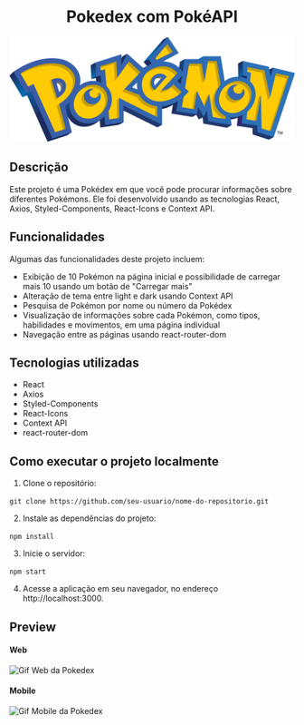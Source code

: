 <h1 align="center"> Pokedex com PokéAPI </h1>

<img  src="./public/pokemon.png" alt="imagem do nome 'Pokemon'"/>


## Descrição
Este projeto é uma Pokédex em que você pode procurar informações sobre diferentes Pokémons. Ele foi desenvolvido usando as tecnologias React, Axios, Styled-Components, React-Icons e Context API.

## Funcionalidades
Algumas das funcionalidades deste projeto incluem:

+ Exibição de 10 Pokémon na página inicial e possibilidade de carregar mais 10 usando um botão de "Carregar mais"
+ Alteração de tema entre light e dark usando Context API
+ Pesquisa de Pokémon por nome ou número da Pokédex
+ Visualização de informações sobre cada Pokémon, como tipos, habilidades e movimentos, em uma página individual
+ Navegação entre as páginas usando react-router-dom

## Tecnologias utilizadas
+ React
+ Axios
+ Styled-Components
+ React-Icons
+ Context API
+ react-router-dom

## Como executar o projeto localmente
1. Clone o repositório:

  `git clone https://github.com/seu-usuario/nome-do-repositorio.git`

2. Instale as dependências do projeto:

  `npm install`

3. Inicie o servidor:

  `npm start`

4. Acesse a aplicação em seu navegador, no endereço http://localhost:3000.

## Preview
#### Web

<img  src="./public/Animação.gif" alt="Gif Web da Pokedex"/>


#### Mobile

<img  src="./public/Animação-Mobile.gif" alt="Gif Mobile da Pokedex"/>





 <!-- ## Descrição

Esse desafio faz parte do curso DevQuest, ele serve para simular um teste técnico que pode ser pedido em um processo seletivo de frontend.

+ O que é pra ser feito?
  * Criar uma Home (página inicial) de listagem de alguns pokemons, utilizando a api https://pokeapi.co/
    + A home deve apresentar uma listagem com 10 pokemons iniciais.
    + A home deve ter um botão **"Carregar mais"** abaixo dessa lista, que quando clicado deve buscar mais 10 pokemons e adicionar a listagem atual.
    + Essa listagem deve mostrar a imagem e nome de cada pokemon. Na listagem cada pokemon deve ser clicável e ao clicar o usuário deve poder acessar uma página interna desse pokemon
    + Essa home deve ter um botão para que o usuário possa alternar de cor entre tema claro e tema escuro **(light/dark)**
    
  * Criar uma página interna de detalhe do pokemon.
    + Informações detalhadas, nessa página de detalhes devem aparecer as seguintes informações:
      * Imagem do pokemon
      * Nome
      * Lista de movimentos do pokemon (moves)
      * Lista de habilidades do pokemon (abilities)
      * a lista de habilidades deve apresentar o nome e o texto
      * descritivo da habilidade
      * Tipo do pokemon (type)
   
   Para realização deste desafio, deverão ser observados os seguintes requisitos
+ Requisitos técnicos
  * A aplicação deverá ser Single Page Application (SPA);
  * Utilizar React.js para o desenvolvimento da aplicação;
  * Utilizar Context API para criação do Theme Toggler (Alternador entre tema claro e escuro);
  *  Utilizar styled-components para estilização dos componentes;
  * Utilizar react-router-dom para a navegação entre as páginas; -->